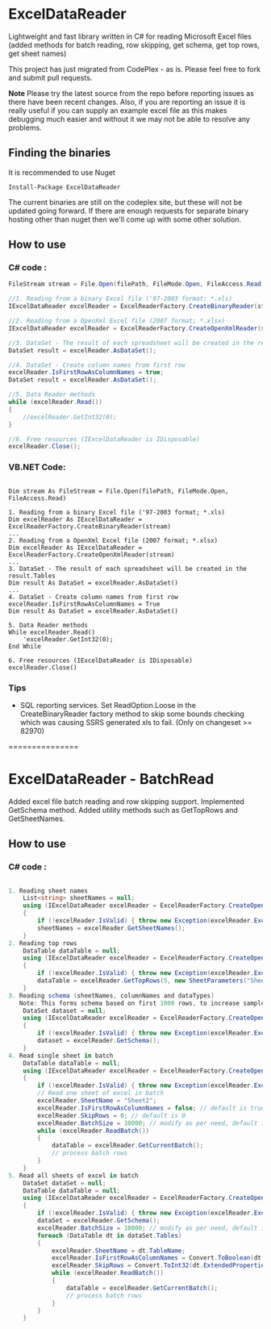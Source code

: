 ExcelDataReader
===============

Lightweight and fast library written in C# for reading Microsoft Excel files (added methods for batch reading, row skipping, get schema, get top rows, get sheet names)

This project has just migrated from CodePlex - as is.
Please feel free to fork and submit pull requests.

**Note**
Please try the latest source from the repo before reporting issues as there have been recent changes.
Also, if you are reporting an issue it is really useful if you can supply an example excel file as this makes debugging much easier and without it we may not be able to resolve any problems.

## Finding the binaries
It is recommended to use Nuget 
```
Install-Package ExcelDataReader
```
The current binaries are still on the codeplex site, but these will not be updated going forward. If there are enough requests for separate binary hosting other than nuget then we'll come up with some other solution.

## How to use
### C# code :
```c#
FileStream stream = File.Open(filePath, FileMode.Open, FileAccess.Read);

//1. Reading from a binary Excel file ('97-2003 format; *.xls)
IExcelDataReader excelReader = ExcelReaderFactory.CreateBinaryReader(stream);

//2. Reading from a OpenXml Excel file (2007 format; *.xlsx)
IExcelDataReader excelReader = ExcelReaderFactory.CreateOpenXmlReader(stream);

//3. DataSet - The result of each spreadsheet will be created in the result.Tables
DataSet result = excelReader.AsDataSet();

//4. DataSet - Create column names from first row
excelReader.IsFirstRowAsColumnNames = true;
DataSet result = excelReader.AsDataSet();

//5. Data Reader methods
while (excelReader.Read())
{
	//excelReader.GetInt32(0);
}

//6. Free resources (IExcelDataReader is IDisposable)
excelReader.Close();
```

### VB.NET Code:

```vb.net

Dim stream As FileStream = File.Open(filePath, FileMode.Open, FileAccess.Read)

1. Reading from a binary Excel file ('97-2003 format; *.xls)
Dim excelReader As IExcelDataReader = ExcelReaderFactory.CreateBinaryReader(stream)
...
2. Reading from a OpenXml Excel file (2007 format; *.xlsx)
Dim excelReader As IExcelDataReader = ExcelReaderFactory.CreateOpenXmlReader(stream)
...
3. DataSet - The result of each spreadsheet will be created in the result.Tables
Dim result As DataSet = excelReader.AsDataSet()
...
4. DataSet - Create column names from first row
excelReader.IsFirstRowAsColumnNames = True
Dim result As DataSet = excelReader.AsDataSet()

5. Data Reader methods
While excelReader.Read()
	'excelReader.GetInt32(0);
End While

6. Free resources (IExcelDataReader is IDisposable)
excelReader.Close()
```

### Tips
* SQL reporting services. Set ReadOption.Loose in the CreateBinaryReader factory method to skip some bounds checking which was causing SSRS generated xls to fail. (Only on changeset >= 82970)

===============

# ExcelDataReader - BatchRead
Added excel file batch reading and row skipping support. Implemented GetSchema method. Added utility methods such as GetTopRows and GetSheetNames.

## How to use
### C# code :
```c#

1. Reading sheet names
	List<string> sheetNames = null;
	using (IExcelDataReader excelReader = ExcelReaderFactory.CreateOpenXmlReader(Helper.GetTestWorkbook("xTestMultiSheet")))
	{
		if (!excelReader.IsValid) { throw new Exception(excelReader.ExceptionMessage); }
		sheetNames = excelReader.GetSheetNames();
	}
2. Reading top rows
	DataTable dataTable = null;
    using (IExcelDataReader excelReader = ExcelReaderFactory.CreateOpenXmlReader(Helper.GetTestWorkbook("xTestMultiSheet")))
    {
        if (!excelReader.IsValid) { throw new Exception(excelReader.ExceptionMessage); }
        dataTable = excelReader.GetTopRows(5, new SheetParameters("Sheet2", false));
    }
3. Reading schema (sheetNames, columnNames and dataTypes)
   Note: This forms schema based on first 1000 rows, to increase sample size for inferring schema provide excelReader.BatchSize of desired rows. 
	DataSet dataset = null;
	using (IExcelDataReader excelReader = ExcelReaderFactory.CreateOpenXmlReader(Helper.GetTestWorkbook("xTestMultiSheet")))
	{
		if (!excelReader.IsValid) { throw new Exception(excelReader.ExceptionMessage); }
		dataset = excelReader.GetSchema();
	}
4. Read single sheet in batch
	DataTable dataTable = null;
	using (IExcelDataReader excelReader = ExcelReaderFactory.CreateOpenXmlReader(Helper.GetTestWorkbook("xTestMultiSheet")))
	{
		if (!excelReader.IsValid) { throw new Exception(excelReader.ExceptionMessage); }
		// Read one sheet of excel in batch
		excelReader.SheetName = "Sheet2";
		excelReader.IsFirstRowAsColumnNames = false; // default is true
		excelReader.SkipRows = 0; // default is 0
		excelReader.BatchSize = 10000; // modify as per need, default is 1000
		while (excelReader.ReadBatch())
		{
			dataTable = excelReader.GetCurrentBatch();
			// process batch rows
		}
	}
5. Read all sheets of excel in batch
	DataSet dataSet = null;
	DataTable dataTable = null;
	using (IExcelDataReader excelReader = ExcelReaderFactory.CreateOpenXmlReader(Helper.GetTestWorkbook("xTestMultiSheet")))
	{
		if (!excelReader.IsValid) { throw new Exception(excelReader.ExceptionMessage); }
		dataSet = excelReader.GetSchema();
		excelReader.BatchSize = 10000; // modify as per need, default is 1000
		foreach (DataTable dt in dataSet.Tables)
		{
			excelReader.SheetName = dt.TableName;
			excelReader.IsFirstRowAsColumnNames = Convert.ToBoolean(dt.ExtendedProperties["IsFirstRowAsColumnNames"]);
			excelReader.SkipRows = Convert.ToInt32(dt.ExtendedProperties["SkipRows"]);
			while (excelReader.ReadBatch())
			{
				dataTable = excelReader.GetCurrentBatch();
				// process batch rows
			}
		}
	}